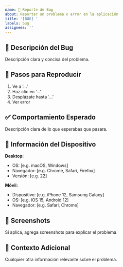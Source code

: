 ```yaml
---
name: 🐛 Reporte de Bug
about: Reportar un problema o error en la aplicación
title: '[BUG] '
labels: bug
assignees: ''
---
```


## 🐛 Descripción del Bug
Descripción clara y concisa del problema.

## 🔄 Pasos para Reproducir
1. Ve a '...'
2. Haz clic en '...'
3. Desplázate hasta '...'
4. Ver error

## ✅ Comportamiento Esperado
Descripción clara de lo que esperabas que pasara.

## 📱 Información del Dispositivo
**Desktop:**
 - OS: [e.g. macOS, Windows]
 - Navegador: [e.g. Chrome, Safari, Firefox]
 - Versión: [e.g. 22]

**Móvil:**
 - Dispositivo: [e.g. iPhone 12, Samsung Galaxy]
 - OS: [e.g. iOS 15, Android 12]
 - Navegador: [e.g. Safari, Chrome]

## 📸 Screenshots
Si aplica, agrega screenshots para explicar el problema.

## 📄 Contexto Adicional
Cualquier otra información relevante sobre el problema.

